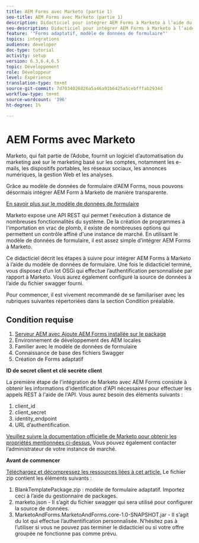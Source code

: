 ```yaml
---
title: AEM Forms avec Marketo (partie 1)
seo-title: AEM Forms avec Marketo (partie 1)
description: Didacticiel pour intégrer AEM Forms à Marketo à l’aide du modèle de données de formulaire AEM Forms.
seo-description: Didacticiel pour intégrer AEM Forms à Marketo à l’aide du modèle de données de formulaire AEM Forms.
feature: '"Forms adaptatif, modèle de données de formulaire"'
topics: integrations
audience: developer
doc-type: tutorial
activity: setup
version: 6.3,6.4,6.5
topic: Développement
role: Développeur
level: Expérience
translation-type: tm+mt
source-git-commit: 7d7034026826a5a46a91b6425a5cebfffab2934d
workflow-type: tm+mt
source-wordcount: '396'
ht-degree: 1%

---
```



# AEM Forms avec Marketo

Marketo, qui fait partie de l’Adobe, fournit un logiciel d’automatisation du marketing axé sur le marketing basé sur les comptes, notamment les e-mails, les dispositifs portables, les réseaux sociaux, les annonces numériques, la gestion Web et les analyses.

Grâce au modèle de données de formulaire d’AEM Forms, nous pouvons désormais intégrer AEM Form à Marketo de manière transparente.

[En savoir plus sur le modèle de données de formulaire](https://helpx.adobe.com/experience-manager/6-5/forms/using/data-integration.html)

Marketo expose une API REST qui permet l&#39;exécution à distance de nombreuses fonctionnalités du système. De la création de programmes à l&#39;importation en vrac de plomb, il existe de nombreuses options qui permettent un contrôle affiné d&#39;une instance de marché. En utilisant le modèle de données de formulaire, il est assez simple d’intégrer AEM Forms à Marketo.

Ce didacticiel décrit les étapes à suivre pour intégrer AEM Forms à Marketo à l’aide du modèle de données de formulaire. Une fois le didacticiel terminé, vous disposez d’un lot OSGi qui effectue l’authentification personnalisée par rapport à Marketo. Vous aurez également configuré la source de données à l’aide du fichier swagger fourni.

Pour commencer, il est vivement recommandé de se familiariser avec les rubriques suivantes répertoriées dans la section Condition préalable.

## Condition requise

1. [Serveur AEM avec Ajoute AEM Forms installée sur le package](/help/forms/adaptive-forms/installing-aem-form-on-windows-tutorial-use.md)
1. Environnement de développement des AEM locales
1. Familier avec le modèle de données de formulaire
1. Connaissance de base des fichiers Swagger
1. Création de Forms adaptatif

**ID de secret client et clé secrète client**

La première étape de l&#39;intégration de Marketo avec AEM Forms consiste à obtenir les informations d&#39;identification d&#39;API nécessaires pour effectuer les appels REST à l&#39;aide de l&#39;API. Vous aurez besoin des éléments suivants :

1. client_id
1. client_secret
1. identity_endpoint
1. URL d’authentification.

[Veuillez suivre la documentation officielle de Marketo pour obtenir les propriétés mentionnées ci-dessus.](https://developers.marketo.com/rest-api/) Vous pouvez également contacter l’administrateur de votre instance de marché.

**Avant de commencer**

[Téléchargez et décompressez les ressources liées à cet article.](assets/aemformsandmarketo.zip) Le fichier zip contient les éléments suivants :

1. BlankTemplatePackage.zip : modèle de formulaire adaptatif. Importez ceci à l’aide du gestionnaire de packages.
1. marketo.json - Il s’agit du fichier swagger qui sera utilisé pour configurer la source de données.
1. MarketoAndForms.MarketoAndForms.core-1.0-SNAPSHOT.jar - Il s’agit du lot qui effectue l’authentification personnalisée. N’hésitez pas à l’utiliser si vous ne pouvez pas terminer le didacticiel ou si votre offre groupée ne fonctionne pas comme prévu.
